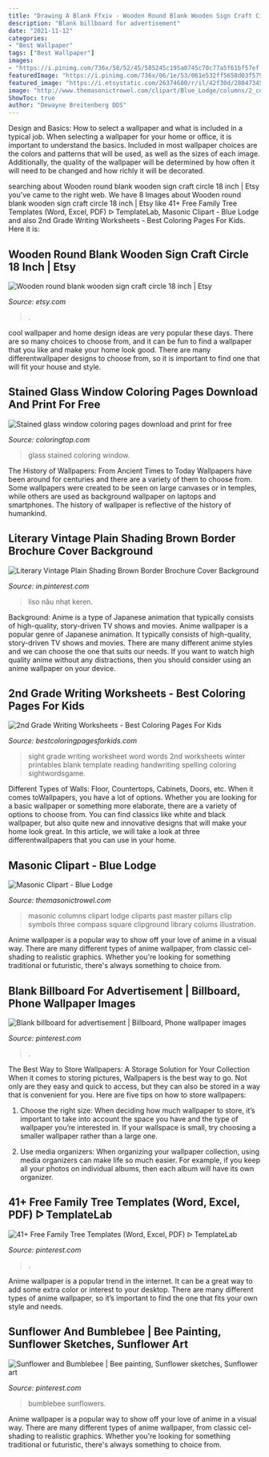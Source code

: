 ```yaml
---
title: "Drawing A Blank Ffxiv - Wooden Round Blank Wooden Sign Craft Circle 18 Inch"
description: "Blank billboard for advertisement"
date: "2021-11-12"
categories:
- "Best Wallpaper"
tags: ["Best Wallpaper"]
images:
- "https://i.pinimg.com/736x/58/52/45/585245c195a0745c70c77a5f61bf57ef.jpg"
featuredImage: "https://i.pinimg.com/736x/06/1e/53/061e532ff5658d03f579f876824a68ec.jpg"
featured_image: "https://i.etsystatic.com/26374680/r/il/42f30d/2804734548/il_fullxfull.2804734548_j10l.jpg"
image: "http://www.themasonictrowel.com/clipart/Blue_Lodge/columns/2_columns/2_columns_05.gif"
ShowToc: true
author: "Dewayne Breitenberg DDS"
---
```



Design and Basics: How to select a wallpaper and what is included in a typical job.
When selecting a wallpaper for your home or office, it is important to understand the basics. Included in most wallpaper choices are the colors and patterns that will be used, as well as the sizes of each image. Additionally, the quality of the wallpaper will be determined by how often it will need to be changed and how richly it will be decorated.

	

		
searching about Wooden round blank wooden sign craft circle 18 inch | Etsy you've came to the right web. We have 8 Images about Wooden round blank wooden sign craft circle 18 inch | Etsy like 41+ Free Family Tree Templates (Word, Excel, PDF) ᐅ TemplateLab, Masonic Clipart - Blue Lodge and also 2nd Grade Writing Worksheets - Best Coloring Pages For Kids. Here it is:
		
    
## Wooden Round Blank Wooden Sign Craft Circle 18 Inch | Etsy

<img loading=lazy src="https://i.etsystatic.com/26374680/r/il/42f30d/2804734548/il_fullxfull.2804734548_j10l.jpg" onerror="this.onerror=null;this.src='https://tse1.mm.bing.net/th?id=OIP.DhZFQyFMXwvaoZKin59gcAHaJ4&amp;pid=15.1';" alt="Wooden round blank wooden sign craft circle 18 inch | Etsy">

_Source: etsy.com_

>. 

	

cool wallpaper and home design ideas are very popular these days. There are so many choices to choose from, and it can be fun to find a wallpaper that you like and make your home look good. There are many differentwallpaper designs to choose from, so it is important to find one that will fit your house and style.

    
## Stained Glass Window Coloring Pages Download And Print For Free

<img loading=lazy src="http://coloringtop.com/sites/default/files/14_99.png" onerror="this.onerror=null;this.src='https://tse2.mm.bing.net/th?id=OIP.rsegrUZPjnlXXflpsERBTAHaJ-&amp;pid=15.1';" alt="Stained glass window coloring pages download and print for free">

_Source: coloringtop.com_

>glass stained coloring window. 

	

The History of Wallpapers: From Ancient Times to Today
Wallpapers have been around for centuries and there are a variety of them to choose from. Some wallpapers were created to be seen on large canvases or in temples, while others are used as background wallpaper on laptops and smartphones. The history of wallpaper is reflective of the history of humankind.

    
## Literary Vintage Plain Shading Brown Border Brochure Cover Background

<img loading=lazy src="https://i.pinimg.com/736x/58/52/45/585245c195a0745c70c77a5f61bf57ef.jpg" onerror="this.onerror=null;this.src='https://tse3.mm.bing.net/th?id=OIP.DarueSXydecZni133TS2RAHaLH&amp;pid=15.1';" alt="Literary Vintage Plain Shading Brown Border Brochure Cover Background">

_Source: in.pinterest.com_

>liso nâu nhạt keren. 

	

Background: Anime is a type of Japanese animation that typically consists of high-quality, story-driven TV shows and movies.
Anime wallpaper is a popular genre of Japanese animation. It typically consists of high-quality, story-driven TV shows and movies. There are many different anime styles and we can choose the one that suits our needs. If you want to watch high quality anime without any distractions, then you should consider using an anime wallpaper on your device.

    
## 2nd Grade Writing Worksheets - Best Coloring Pages For Kids

<img loading=lazy src="https://www.bestcoloringpagesforkids.com/wp-content/uploads/2019/03/2nd-Grade-Writing-Sight-Words-Worksheet.jpg" onerror="this.onerror=null;this.src='https://tse1.mm.bing.net/th?id=OIP.GR-B8CPtXlxxT5RBNsY0oQHaKL&amp;pid=15.1';" alt="2nd Grade Writing Worksheets - Best Coloring Pages For Kids">

_Source: bestcoloringpagesforkids.com_

>sight grade writing worksheet word words 2nd worksheets winter printables blank template reading handwriting spelling coloring sightwordsgame. 

	

Different Types of Walls: Floor, Countertops, Cabinets, Doors, etc.
When it comes toWallpapers, you have a lot of options. Whether you are looking for a basic wallpaper or something more elaborate, there are a variety of options to choose from. You can find classics like white and black wallpaper, but also quite new and innovative designs that will make your home look great. In this article, we will take a look at three differentwallpapers that you can use in your home.

    
## Masonic Clipart - Blue Lodge

<img loading=lazy src="http://www.themasonictrowel.com/clipart/Blue_Lodge/columns/2_columns/2_columns_05.gif" onerror="this.onerror=null;this.src='https://tse3.mm.bing.net/th?id=OIP.p8ToFykw8Sd33-TCVwxrUQHaLH&amp;pid=15.1';" alt="Masonic Clipart - Blue Lodge">

_Source: themasonictrowel.com_

>masonic columns clipart lodge cliparts past master pillars clip symbols three compass square clipground library colums illustration. 

	

Anime wallpaper is a popular way to show off your love of anime in a visual way. There are many different types of anime wallpaper, from classic cel-shading to realistic graphics. Whether you're looking for something traditional or futuristic, there's always something to choice from.

    
## Blank Billboard For Advertisement | Billboard, Phone Wallpaper Images

<img loading=lazy src="https://i.pinimg.com/736x/1c/b8/29/1cb829557900586efc873feb9ece84d3--poster-templates.jpg" onerror="this.onerror=null;this.src='https://tse3.mm.bing.net/th?id=OIP.6LAOkyx7oRd4PjYB57DvUAHaEo&amp;pid=15.1';" alt="Blank billboard for advertisement | Billboard, Phone wallpaper images">

_Source: pinterest.com_

>. 

	

The Best Way to Store Wallpapers: A Storage Solution for Your Collection
When it comes to storing pictures, Wallpapers is the best way to go. Not only are they easy and quick to access, but they can also be stored in a way that is convenient for you. Here are five tips on how to store wallpapers:
1) Choose the right size: When deciding how much wallpaper to store, it’s important to take into account the space you have and the type of wallpaper you’re interested in. If your wallspace is small, try choosing a smaller wallpaper rather than a large one.

2) Use media organizers: When organizing your wallpaper collection, using media organizers can make life so much easier. For example, if you keep all your photos on individual albums, then each album will have its own organizer.

    
## 41+ Free Family Tree Templates (Word, Excel, PDF) ᐅ TemplateLab

<img loading=lazy src="https://i.pinimg.com/736x/06/1e/53/061e532ff5658d03f579f876824a68ec.jpg" onerror="this.onerror=null;this.src='https://tse2.mm.bing.net/th?id=OIP.lAcmxEn5Dd2H-l3ZqRIIHwHaKe&amp;pid=15.1';" alt="41+ Free Family Tree Templates (Word, Excel, PDF) ᐅ TemplateLab">

_Source: pinterest.com_

>. 

	

Anime wallpaper is a popular trend in the internet. It can be a great way to add some extra color or interest to your desktop. There are many different types of anime wallpaper, so it’s important to find the one that fits your own style and needs.

    
## Sunflower And Bumblebee | Bee Painting, Sunflower Sketches, Sunflower Art

<img loading=lazy src="https://i.pinimg.com/736x/a1/c8/e0/a1c8e0736f7a3c4de53edd975f262718.jpg" onerror="this.onerror=null;this.src='https://tse4.mm.bing.net/th?id=OIP.momXp8vGp-ip_3xjT94dvAHaJ4&amp;pid=15.1';" alt="Sunflower and Bumblebee | Bee painting, Sunflower sketches, Sunflower art">

_Source: pinterest.com_

>bumblebee sunflowers. 

	

Anime wallpaper is a popular way to show off your love of anime in a visual way. There are many different types of anime wallpaper, from classic cel-shading to realistic graphics. Whether you're looking for something traditional or futuristic, there's always something to choice from.

